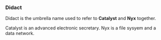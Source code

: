 ### Didact

Didact is the umbrella name used to refer to **Catalyst** and **Nyx** together.

Catalyst is an advanced electronic secretary. Nyx is a file sysyem and a data network.
